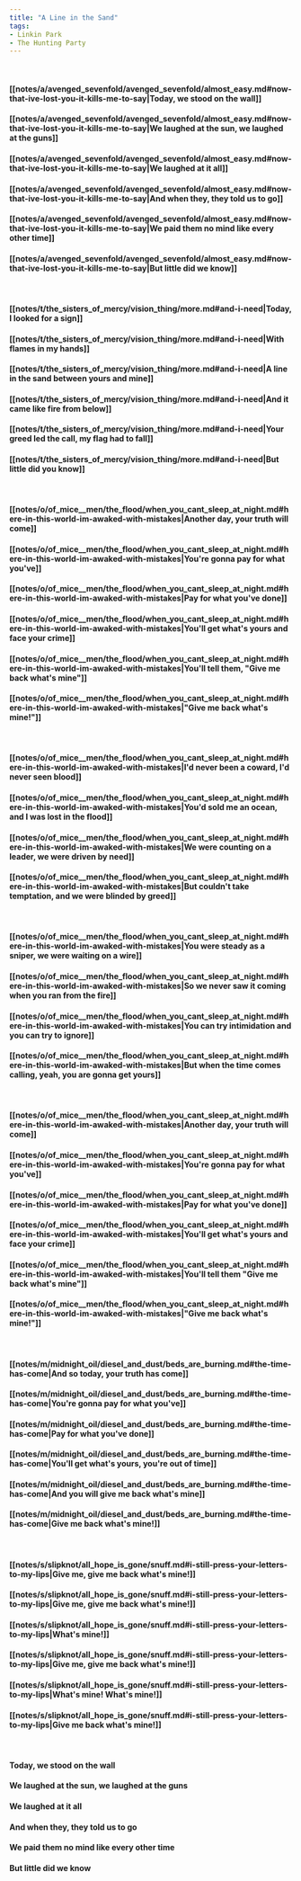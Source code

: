 ```yaml
---
title: "A Line in the Sand"
tags:
- Linkin Park
- The Hunting Party
---
```

&nbsp;
#### [[notes/a/avenged_sevenfold/avenged_sevenfold/almost_easy.md#now-that-ive-lost-you-it-kills-me-to-say|Today, we stood on the wall]]
#### [[notes/a/avenged_sevenfold/avenged_sevenfold/almost_easy.md#now-that-ive-lost-you-it-kills-me-to-say|We laughed at the sun, we laughed at the guns]]
#### [[notes/a/avenged_sevenfold/avenged_sevenfold/almost_easy.md#now-that-ive-lost-you-it-kills-me-to-say|We laughed at it all]]
#### [[notes/a/avenged_sevenfold/avenged_sevenfold/almost_easy.md#now-that-ive-lost-you-it-kills-me-to-say|And when they, they told us to go]]
#### [[notes/a/avenged_sevenfold/avenged_sevenfold/almost_easy.md#now-that-ive-lost-you-it-kills-me-to-say|We paid them no mind like every other time]]
#### [[notes/a/avenged_sevenfold/avenged_sevenfold/almost_easy.md#now-that-ive-lost-you-it-kills-me-to-say|But little did we know]]
&nbsp;
#### [[notes/t/the_sisters_of_mercy/vision_thing/more.md#and-i-need|Today, I looked for a sign]]
#### [[notes/t/the_sisters_of_mercy/vision_thing/more.md#and-i-need|With flames in my hands]]
#### [[notes/t/the_sisters_of_mercy/vision_thing/more.md#and-i-need|A line in the sand between yours and mine]]
#### [[notes/t/the_sisters_of_mercy/vision_thing/more.md#and-i-need|And it came like fire from below]]
#### [[notes/t/the_sisters_of_mercy/vision_thing/more.md#and-i-need|Your greed led the call, my flag had to fall]]
#### [[notes/t/the_sisters_of_mercy/vision_thing/more.md#and-i-need|But little did you know]]
&nbsp;
#### [[notes/o/of_mice__men/the_flood/when_you_cant_sleep_at_night.md#here-in-this-world-im-awaked-with-mistakes|Another day, your truth will come]]
#### [[notes/o/of_mice__men/the_flood/when_you_cant_sleep_at_night.md#here-in-this-world-im-awaked-with-mistakes|You're gonna pay for what you've]]
#### [[notes/o/of_mice__men/the_flood/when_you_cant_sleep_at_night.md#here-in-this-world-im-awaked-with-mistakes|Pay for what you've done]]
#### [[notes/o/of_mice__men/the_flood/when_you_cant_sleep_at_night.md#here-in-this-world-im-awaked-with-mistakes|You'll get what's yours and face your crime]]
#### [[notes/o/of_mice__men/the_flood/when_you_cant_sleep_at_night.md#here-in-this-world-im-awaked-with-mistakes|You'll tell them, "Give me back what's mine"]]
#### [[notes/o/of_mice__men/the_flood/when_you_cant_sleep_at_night.md#here-in-this-world-im-awaked-with-mistakes|"Give me back what's mine!"]]
&nbsp;
#### [[notes/o/of_mice__men/the_flood/when_you_cant_sleep_at_night.md#here-in-this-world-im-awaked-with-mistakes|I'd never been a coward, I'd never seen blood]]
#### [[notes/o/of_mice__men/the_flood/when_you_cant_sleep_at_night.md#here-in-this-world-im-awaked-with-mistakes|You'd sold me an ocean, and I was lost in the flood]]
#### [[notes/o/of_mice__men/the_flood/when_you_cant_sleep_at_night.md#here-in-this-world-im-awaked-with-mistakes|We were counting on a leader, we were driven by need]]
#### [[notes/o/of_mice__men/the_flood/when_you_cant_sleep_at_night.md#here-in-this-world-im-awaked-with-mistakes|But couldn't take temptation, and we were blinded by greed]]
&nbsp;
#### [[notes/o/of_mice__men/the_flood/when_you_cant_sleep_at_night.md#here-in-this-world-im-awaked-with-mistakes|You were steady as a sniper, we were waiting on a wire]]
#### [[notes/o/of_mice__men/the_flood/when_you_cant_sleep_at_night.md#here-in-this-world-im-awaked-with-mistakes|So we never saw it coming when you ran from the fire]]
#### [[notes/o/of_mice__men/the_flood/when_you_cant_sleep_at_night.md#here-in-this-world-im-awaked-with-mistakes|You can try intimidation and you can try to ignore]]
#### [[notes/o/of_mice__men/the_flood/when_you_cant_sleep_at_night.md#here-in-this-world-im-awaked-with-mistakes|But when the time comes calling, yeah, you are gonna get yours]]
&nbsp;
#### [[notes/o/of_mice__men/the_flood/when_you_cant_sleep_at_night.md#here-in-this-world-im-awaked-with-mistakes|Another day, your truth will come]]
#### [[notes/o/of_mice__men/the_flood/when_you_cant_sleep_at_night.md#here-in-this-world-im-awaked-with-mistakes|You're gonna pay for what you've]]
#### [[notes/o/of_mice__men/the_flood/when_you_cant_sleep_at_night.md#here-in-this-world-im-awaked-with-mistakes|Pay for what you've done]]
#### [[notes/o/of_mice__men/the_flood/when_you_cant_sleep_at_night.md#here-in-this-world-im-awaked-with-mistakes|You'll get what's yours and face your crime]]
#### [[notes/o/of_mice__men/the_flood/when_you_cant_sleep_at_night.md#here-in-this-world-im-awaked-with-mistakes|You'll tell them "Give me back what's mine"]]
#### [[notes/o/of_mice__men/the_flood/when_you_cant_sleep_at_night.md#here-in-this-world-im-awaked-with-mistakes|"Give me back what's mine!"]]
&nbsp;
#### [[notes/m/midnight_oil/diesel_and_dust/beds_are_burning.md#the-time-has-come|And so today, your truth has come]]
#### [[notes/m/midnight_oil/diesel_and_dust/beds_are_burning.md#the-time-has-come|You're gonna pay for what you've]]
#### [[notes/m/midnight_oil/diesel_and_dust/beds_are_burning.md#the-time-has-come|Pay for what you've done]]
#### [[notes/m/midnight_oil/diesel_and_dust/beds_are_burning.md#the-time-has-come|You'll get what's yours, you're out of time]]
#### [[notes/m/midnight_oil/diesel_and_dust/beds_are_burning.md#the-time-has-come|And you will give me back what's mine]]
#### [[notes/m/midnight_oil/diesel_and_dust/beds_are_burning.md#the-time-has-come|Give me back what's mine!]]
&nbsp;
#### [[notes/s/slipknot/all_hope_is_gone/snuff.md#i-still-press-your-letters-to-my-lips|Give me, give me back what's mine!]]
#### [[notes/s/slipknot/all_hope_is_gone/snuff.md#i-still-press-your-letters-to-my-lips|Give me, give me back what's mine!]]
#### [[notes/s/slipknot/all_hope_is_gone/snuff.md#i-still-press-your-letters-to-my-lips|What's mine!]]
#### [[notes/s/slipknot/all_hope_is_gone/snuff.md#i-still-press-your-letters-to-my-lips|Give me, give me back what's mine!]]
#### [[notes/s/slipknot/all_hope_is_gone/snuff.md#i-still-press-your-letters-to-my-lips|What's mine! What's mine!]]
#### [[notes/s/slipknot/all_hope_is_gone/snuff.md#i-still-press-your-letters-to-my-lips|Give me back what's mine!]]
&nbsp;
#### Today, we stood on the wall
#### We laughed at the sun, we laughed at the guns
#### We laughed at it all
#### And when they, they told us to go
#### We paid them no mind like every other time
#### But little did we know

